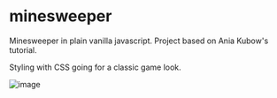 # minesweeper
Minesweeper in plain vanilla javascript. Project based on Ania Kubow's tutorial.

Styling with CSS going for a classic game look.

![image](https://user-images.githubusercontent.com/65926998/212989063-6c3c3918-fe95-4075-a3f0-f1be6a5924df.png)

